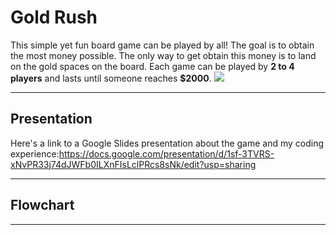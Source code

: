 # Gold Rush
This simple yet fun board game can be played by all! The goal is to obtain the most money possible. The only way to get obtain this money is to land on the gold spaces on the board. Each game can be played by **2 to 4 players** and lasts until someone reaches **$2000**.
![](https://lh5.googleusercontent.com/TeSKAYtNFvLsInZiLQScB2_2aUJpg5V_D4KGBl_GBiEX5AuHR1Nj19uEwfRVRXmb2XJPKGVFiqs1pjZV8syfWPtA9sd4LDerc1-28C4i8F5gEYOr7u0f2xkJUWcbLLcwKtN7XNQ0Bag)
***
## Presentation
Here's a link to a Google Slides presentation about the game and my coding experience:https://docs.google.com/presentation/d/1sf-3TVRS-xNvPR33j74dJWFb0ILXnFIsLclPRcs8sNk/edit?usp=sharing
***
## Flowchart

***
